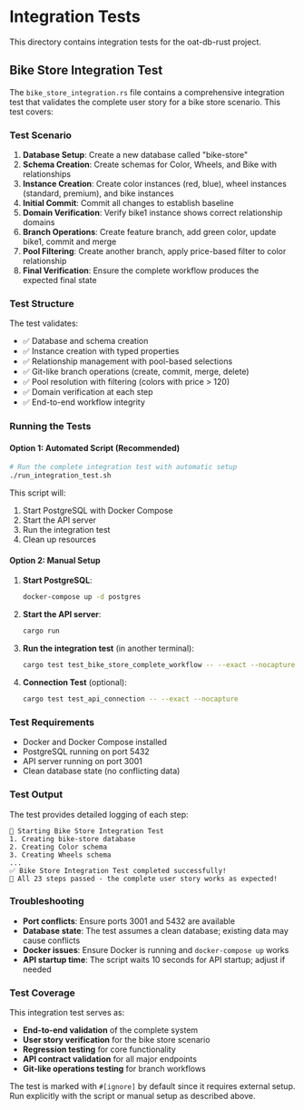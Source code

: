 # Integration Tests

This directory contains integration tests for the oat-db-rust project.

## Bike Store Integration Test

The `bike_store_integration.rs` file contains a comprehensive integration test that validates the complete user story for a bike store scenario. This test covers:

### Test Scenario

1. **Database Setup**: Create a new database called "bike-store"
2. **Schema Creation**: Create schemas for Color, Wheels, and Bike with relationships
3. **Instance Creation**: Create color instances (red, blue), wheel instances (standard, premium), and bike instances
4. **Initial Commit**: Commit all changes to establish baseline
5. **Domain Verification**: Verify bike1 instance shows correct relationship domains
6. **Branch Operations**: Create feature branch, add green color, update bike1, commit and merge
7. **Pool Filtering**: Create another branch, apply price-based filter to color relationship
8. **Final Verification**: Ensure the complete workflow produces the expected final state

### Test Structure

The test validates:
- ✅ Database and schema creation
- ✅ Instance creation with typed properties
- ✅ Relationship management with pool-based selections
- ✅ Git-like branch operations (create, commit, merge, delete)
- ✅ Pool resolution with filtering (colors with price > 120)
- ✅ Domain verification at each step
- ✅ End-to-end workflow integrity

### Running the Tests

#### Option 1: Automated Script (Recommended)

```bash
# Run the complete integration test with automatic setup
./run_integration_test.sh
```

This script will:
1. Start PostgreSQL with Docker Compose
2. Start the API server
3. Run the integration test
4. Clean up resources

#### Option 2: Manual Setup

1. **Start PostgreSQL**:
   ```bash
   docker-compose up -d postgres
   ```

2. **Start the API server**:
   ```bash
   cargo run
   ```

3. **Run the integration test** (in another terminal):
   ```bash
   cargo test test_bike_store_complete_workflow -- --exact --nocapture
   ```

4. **Connection Test** (optional):
   ```bash
   cargo test test_api_connection -- --exact --nocapture
   ```

### Test Requirements

- Docker and Docker Compose installed
- PostgreSQL running on port 5432
- API server running on port 3001
- Clean database state (no conflicting data)

### Test Output

The test provides detailed logging of each step:
```
🚀 Starting Bike Store Integration Test
1. Creating bike-store database
2. Creating Color schema
3. Creating Wheels schema
...
✅ Bike Store Integration Test completed successfully!
🎉 All 23 steps passed - the complete user story works as expected!
```

### Troubleshooting

- **Port conflicts**: Ensure ports 3001 and 5432 are available
- **Database state**: The test assumes a clean database; existing data may cause conflicts
- **Docker issues**: Ensure Docker is running and `docker-compose up` works
- **API startup time**: The script waits 10 seconds for API startup; adjust if needed

### Test Coverage

This integration test serves as:
- **End-to-end validation** of the complete system
- **User story verification** for the bike store scenario  
- **Regression testing** for core functionality
- **API contract validation** for all major endpoints
- **Git-like operations testing** for branch workflows

The test is marked with `#[ignore]` by default since it requires external setup. Run explicitly with the script or manual setup as described above.